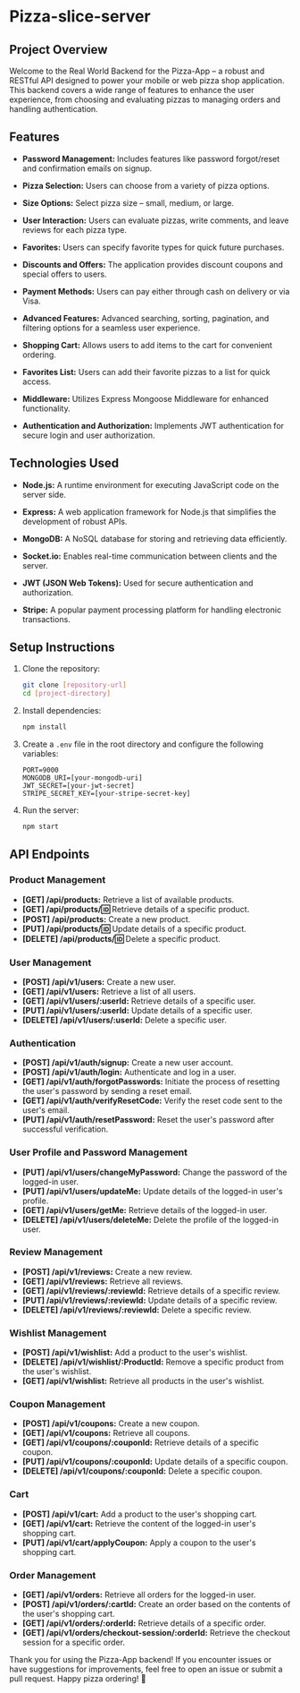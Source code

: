 # Pizza-slice-server

## Project Overview

Welcome to the Real World Backend for the Pizza-App – a robust and RESTful API designed to power your mobile or web pizza shop application. This backend covers a wide range of features to enhance the user experience, from choosing and evaluating pizzas to managing orders and handling authentication.

## Features

- **Password Management:** Includes features like password forgot/reset and confirmation emails on signup.

- **Pizza Selection:** Users can choose from a variety of pizza options.

- **Size Options:** Select pizza size – small, medium, or large.

- **User Interaction:** Users can evaluate pizzas, write comments, and leave reviews for each pizza type.

- **Favorites:** Users can specify favorite types for quick future purchases.

- **Discounts and Offers:** The application provides discount coupons and special offers to users.

- **Payment Methods:** Users can pay either through cash on delivery or via Visa.

- **Advanced Features:** Advanced searching, sorting, pagination, and filtering options for a seamless user experience.

- **Shopping Cart:** Allows users to add items to the cart for convenient ordering.

- **Favorites List:** Users can add their favorite pizzas to a list for quick access.

- **Middleware:** Utilizes Express Mongoose Middleware for enhanced functionality.

- **Authentication and Authorization:** Implements JWT authentication for secure login and user authorization.

## Technologies Used

- **Node.js:** A runtime environment for executing JavaScript code on the server side.

- **Express:** A web application framework for Node.js that simplifies the development of robust APIs.

- **MongoDB:** A NoSQL database for storing and retrieving data efficiently.

- **Socket.io:** Enables real-time communication between clients and the server.

- **JWT (JSON Web Tokens):** Used for secure authentication and authorization.

- **Stripe:** A popular payment processing platform for handling electronic transactions.

## Setup Instructions

1. Clone the repository:
   ```bash
   git clone [repository-url]
   cd [project-directory]
   ```

2. Install dependencies:
   ```bash
   npm install
   ```

3. Create a `.env` file in the root directory and configure the following variables:
   ```env
   PORT=9000
   MONGODB_URI=[your-mongodb-uri]
   JWT_SECRET=[your-jwt-secret]
   STRIPE_SECRET_KEY=[your-stripe-secret-key]
   ```

4. Run the server:
   ```bash
   npm start
   ```

## API Endpoints

### Product Management

- **[GET] /api/products:** Retrieve a list of available products.
- **[GET] /api/products/:id:** Retrieve details of a specific product.
- **[POST] /api/products:** Create a new product.
- **[PUT] /api/products/:id:** Update details of a specific product.
- **[DELETE] /api/products/:id:** Delete a specific product.


### User Management

- **[POST] /api/v1/users:** Create a new user.
- **[GET] /api/v1/users:** Retrieve a list of all users.
- **[GET] /api/v1/users/:userId:** Retrieve details of a specific user.
- **[PUT] /api/v1/users/:userId:** Update details of a specific user.
- **[DELETE] /api/v1/users/:userId:** Delete a specific user.



### Authentication

- **[POST] /api/v1/auth/signup:** Create a new user account.
- **[POST] /api/v1/auth/login:** Authenticate and log in a user.
- **[GET] /api/v1/auth/forgotPasswords:** Initiate the process of resetting the user's password by sending a reset email.
- **[GET] /api/v1/auth/verifyResetCode:** Verify the reset code sent to the user's email.
- **[PUT] /api/v1/auth/resetPassword:** Reset the user's password after successful verification.


### User Profile and Password Management
- **[PUT] /api/v1/users/changeMyPassword:** Change the password of the logged-in user.
- **[PUT] /api/v1/users/updateMe:** Update details of the logged-in user's profile.
- **[GET] /api/v1/users/getMe:** Retrieve details of the logged-in user.
- **[DELETE] /api/v1/users/deleteMe:** Delete the profile of the logged-in user.

### Review Management
- **[POST] /api/v1/reviews:** Create a new review.
- **[GET] /api/v1/reviews:** Retrieve all reviews.
- **[GET] /api/v1/reviews/:reviewId:** Retrieve details of a specific review.
- **[PUT] /api/v1/reviews/:reviewId:** Update details of a specific review.
- **[DELETE] /api/v1/reviews/:reviewId:** Delete a specific review.

### Wishlist Management
- **[POST] /api/v1/wishlist:** Add a product to the user's wishlist.
- **[DELETE] /api/v1/wishlist/:ProductId:** Remove a specific product from the user's wishlist.
- **[GET] /api/v1/wishlist:** Retrieve all products in the user's wishlist.

### Coupon Management
- **[POST] /api/v1/coupons:** Create a new coupon.
- **[GET] /api/v1/coupons:** Retrieve all coupons.
- **[GET] /api/v1/coupons/:couponId:** Retrieve details of a specific coupon.
- **[PUT] /api/v1/coupons/:couponId:** Update details of a specific coupon.
- **[DELETE] /api/v1/coupons/:couponId:** Delete a specific coupon.


### Cart

- **[POST] /api/v1/cart:** Add a product to the user's shopping cart.
- **[GET] /api/v1/cart:** Retrieve the content of the logged-in user's shopping cart.
- **[PUT] /api/v1/cart/applyCoupon:** Apply a coupon to the user's shopping cart.

### Order Management

- **[GET] /api/v1/orders:** Retrieve all orders for the logged-in user.
- **[POST] /api/v1/orders/:cartId:** Create an order based on the contents of the user's shopping cart.
- **[GET] /api/v1/orders/:orderId:** Retrieve details of a specific order.
- **[GET] /api/v1/orders/checkout-session/:orderId:** Retrieve the checkout session for a specific order.


Thank you for using the Pizza-App backend! If you encounter issues or have suggestions for improvements, feel free to open an issue or submit a pull request. Happy pizza ordering! 🍕
